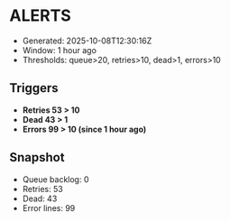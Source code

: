 # ALERTS

- Generated: 2025-10-08T12:30:16Z
- Window: 1 hour ago
- Thresholds: queue>20, retries>10, dead>1, errors>10

## Triggers
- **Retries 53 > 10**
- **Dead 43 > 1**
- **Errors 99 > 10 (since 1 hour ago)**

## Snapshot
- Queue backlog: 0
- Retries: 53
- Dead: 43
- Error lines: 99
